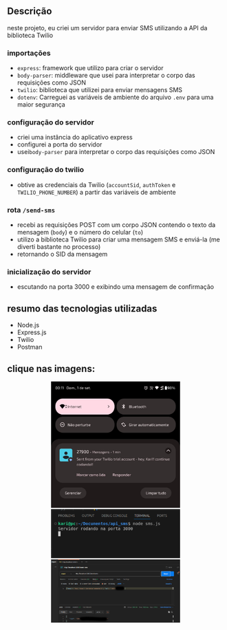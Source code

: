 
## Descrição

neste projeto, eu criei um servidor para enviar SMS utilizando a API da biblioteca Twilio

### importações

- `express`: framework que utilizo para criar o servidor
- `body-parser`: middleware que usei para interpretar o corpo das requisições como JSON
- `twilio`: biblioteca que utilizei para enviar mensagens SMS
- `dotenv`: Carreguei as variáveis de ambiente do arquivo `.env` para uma maior segurança

### configuração do servidor

- criei uma instância do aplicativo express
- configurei a porta do servidor 
- usei`body-parser` para interpretar o corpo das requisições como JSON

### configuração do twilio

- obtive as credenciais da Twilio (`accountSid`, `authToken` e `TWILIO_PHONE_NUMBER`) a partir das variáveis de ambiente

### rota `/send-sms`

- recebi as requisições POST com um corpo JSON contendo o texto da mensagem (`body`) e o número do celular (`to`)
- utilizo a biblioteca Twilio para criar uma mensagem SMS e enviá-la (me diverti bastante no processo)
- retornando o SID da mensagem 

### inicialização do servidor

- escutando na porta 3000 e exibindo uma mensagem de confirmação

## resumo das tecnologias utilizadas

- Node.js
- Express.js
- Twilio
- Postman

## clique nas imagens: 

<p align="center">
  <img src="img/cel.jpeg" alt="imagem do recebimento do sms" width="300"/>
  <img src="img/image.png" alt="imagem de escuta na porta 3000" width="300"/>
  <img src="img/imagepostman.png" alt="imagem do postman com status 200" width="300"/>
</p>


